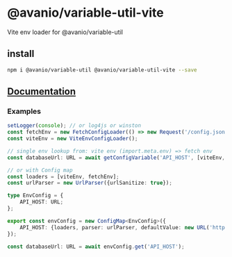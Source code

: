 # @avanio/variable-util-vite

Vite env loader for @avanio/variable-util

## install

```bash
npm i @avanio/variable-util @avanio/variable-util-vite --save
```

## [Documentation](https://mharj.github.io/variable-util/)

### Examples

```typescript
setLogger(console); // or log4js or winston
const fetchEnv = new FetchConfigLoader(() => new Request('/config.json'));
const viteEnv = new ViteEnvConfigLoader();

// single env lookup from: vite env (import.meta.env) => fetch env
const databaseUrl: URL = await getConfigVariable('API_HOST', [viteEnv, fetchEnv], urlParser, new URL('http://localhost:3001'), {showValue: true});

// or with Config map
const loaders = [viteEnv, fetchEnv];
const urlParser = new UrlParser({urlSanitize: true});

type EnvConfig = {
	API_HOST: URL;
};

export const envConfig = new ConfigMap<EnvConfig>({
	API_HOST: {loaders, parser: urlParser, defaultValue: new URL('http://localhost:3001'), params: {showValue: true}},
});

const databaseUrl: URL = await envConfig.get('API_HOST');
```
